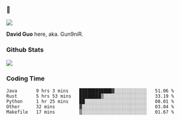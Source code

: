 ### 👋

![](https://komarev.com/ghpvc/?username=Gun9niR&label=Total+Views)

**David Guo** here, aka. Gun9niR.

### Github Stats

<img src="https://github-readme-stats.vercel.app/api?username=Gun9niR&count_private=true&show_icons=true&theme=vue-dark&hide_title=true">

### Coding Time

<!--START_SECTION:waka-->

```text
Java       9 hrs 3 mins    ████████████▓░░░░░░░░░░░░   51.06 %
Rust       5 hrs 53 mins   ████████▒░░░░░░░░░░░░░░░░   33.19 %
Python     1 hr 25 mins    ██░░░░░░░░░░░░░░░░░░░░░░░   08.01 %
Other      32 mins         ▓░░░░░░░░░░░░░░░░░░░░░░░░   03.04 %
Makefile   17 mins         ▒░░░░░░░░░░░░░░░░░░░░░░░░   01.67 %
```

<!--END_SECTION:waka-->
